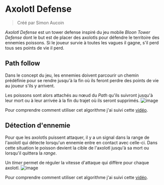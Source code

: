 # Axolotl Defense

> Créé par Simon Aucoin

*Axolotl Defense* est un tower defense  inspiré du jeu mobile *Bloon Tower Defense* dont le but est de placer des axolotls pour défendre le territoire des ennemies poissons. Si le joueur survie à toutes les vagues il gagne, s'il perd tous ses points de vie il perd.

## Path follow
Dans le concept du jeu, les ennemies doivent parcourir un chemin prédéfinie pour se rendre jusqu'à la fin où ils feront perdre des points de vie au joueur s'ils y arrivent.

Les poissons sont alors attachés au nœud du *Path* qu'ils suivront jusqu'à leur mort ou à leur arrivée à la fin du trajet où ils seront supprimés.
![image](https://user-images.githubusercontent.com/34407178/204001595-ca695fa4-aa62-4942-90de-9a7db5502236.png)

Pour comprendre comment utiliser cet algorithme j'ai suivi cette [vidéo](https://www.youtube.com/watch?v=JBQgmy3Oiw4&list=PLZ-54sd-DMAJltIzTtZ6ZhC-9hkqYXyp6&index=7).

## Détection d'ennemie
Pour que les axolotls puissent attaquer, il y a un signal dans la range de l'axolotl qui détecte lorsqu'un ennemie entre en contact avec celle-ci. Dans cette situation le poisson devient la cible de l'axolotl jusqu'à sa mort ou lorsqu'il quittera la *range*.

Un *timer* permet de réguler la vitesse d'attaque qui diffère pour chaque axolotl.
![image](https://user-images.githubusercontent.com/34407178/204002111-3dc52451-4b27-4cac-b5ee-6da914ffe0b5.png)

Pour comprendre comment utiliser cet algorithme j'ai suivi cette [vidéo](https://www.youtube.com/watch?v=ugNRDsl33OI&list=PLZ-54sd-DMAJltIzTtZ6ZhC-9hkqYXyp6&index=9).

